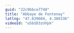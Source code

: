 ```yaml
---
guid: "22c9bbce7748"
title: "Abbaye de Fontenay"
latlng: "47.639604, 4.389336"
videoId: "uSbSD3zUVpk" 
---
```

